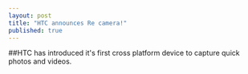 ```yaml
---
layout: post
title: "HTC announces Re camera!"
published: true
---
```


##HTC has introduced it's first cross platform device to capture quick photos and videos.
